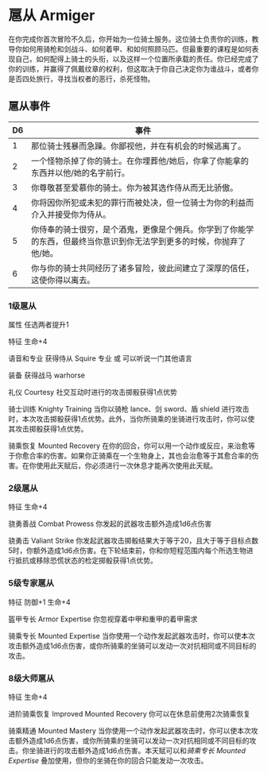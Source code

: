 # 扈从 Armiger

在你完成你首次冒险不久后，你开始为一位骑士服务。这位骑士负责你的训练，教导你如何用骑枪和剑战斗、如何着甲、和如何照顾马匹。但最重要的课程是如何表现自己，如何配得上骑士的头衔，以及这样一个位置所承载的责任。你已经完成了你的训练，并赢得了佩戴纹章的权利，但这取决于你自己决定你为谁战斗，或者你是否四处旅行，寻找当权者的恶行，杀死怪物。

## 扈从事件

<table>
<thead>
<tr class="header">
<th>D6</th>
<th>事件</th>
</tr>
</thead>
<tbody>
<tr class="odd">
<td>1</td>
<td>那位骑士残暴而急躁。你鄙视他，并在有机会的时候逃离了。</td>
</tr>
<tr class="even">
<td>2</td>
<td>一个怪物杀掉了你的骑士。在你埋葬他/她后，你拿了你能拿的东西并以他/她的名字前行。</td>
</tr>
<tr class="odd">
<td>3</td>
<td>你尊敬甚至爱慕你的骑士。你为被其选作侍从而无比骄傲。</td>
</tr>
<tr class="even">
<td>4</td>
<td>你将因你所犯或未犯的罪行而被处决，但一位骑士为你的利益而介入并接受你为侍从。</td>
</tr>
<tr class="odd">
<td>5</td>
<td>你侍奉的骑士很穷，是个酒鬼，更像是个佣兵。你学到了你能学的东西，但最终当你意识到你无法学到更多的时候，你抛弃了他/她。</td>
</tr>
<tr class="even">
<td>6</td>
<td>你与你的骑士共同经历了诸多冒险，彼此间建立了深厚的信任，这使你得以离去。</td>
</tr>
</tbody>
</table>

### 1级扈从

属性 任选两者提升1

特征 生命+4

语音和专业 获得侍从 Squire 专业 或 可以听说一门其他语言

装备 获得战马 warhorse

礼仪 Courtesy 社交互动时进行的攻击掷骰获得1点优势

骑士训练 Knighty Training 当你以骑枪 lance、剑 sword、盾 shield
进行攻击时，本次攻击掷骰获得1点优势。此外，当你所骑乘的坐骑进行攻击时，你可以使其攻击掷骰获得1点优势。

骑乘恢复 Mounted Recovery
在你的回合，你可以用一个动作或反应，来治愈等于你愈合率的伤害。如果你正骑乘在一个生物身上，其也会治愈等于其愈合率的伤害。在你使用此天赋后，你必须进行一次休息才能再次使用此天赋。

### 2级扈从

特征 生命+4

骁勇善战 Combat Prowess 你发起的武器攻击额外造成1d6点伤害

骁勇击 Valiant Strike
你发起武器攻击掷骰结果大于等于20，且大于等于目标点数5时，你额外造成1d6点伤害。在下轮结束前，你和你短程范围内每个所选生物进行抵抗或移除恐慌状态的检定掷骰获得1点优势。

### 5级专家扈从

特征 防御+1 生命+4

盔甲专长 Armor Expertise 你忽视穿着中甲和重甲的着甲需求

骑乘专长 Mounted Expertise
当你使用一个动作发起武器攻击时，你可以使本次攻击额外造成1d6点伤害，或你所骑乘的坐骑可以发动一次对抗相同或不同目标的攻击。

### 8级大师扈从

特征 生命+4

进阶骑乘恢复 Improved Mounted Recovery 你可以在休息前使用2次骑乘恢复

骑乘精通 Mounted Mastery
当你使用一个动作发起武器攻击时，你可以使本次攻击额外造成1d6点伤害，或你所骑乘的坐骑可以发动一次对抗相同或不同目标的攻击。你坐骑进行的攻击额外造成1d6点伤害。本天赋可以和*骑乘专长
Mounted Expertise* 叠加使用，但你的坐骑在你的回合只能发动一次攻击。
